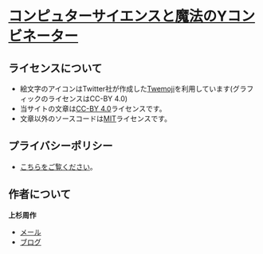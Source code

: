 # [コンピュターサイエンスと魔法のYコンビネーター](https://yc-jp.chibicode.com)

## ライセンスについて

- 絵文字のアイコンはTwitter社が作成した[Twemoji](https://github.com/twitter/twemoji)を利用しています(グラフィックのライセンスはCC-BY 4.0)
- 当サイトの文章は[CC-BY 4.0](https://creativecommons.org/licenses/by/4.0/)ライセンスです。
- 文章以外のソースコードは[MIT](docs/license-non-text.txt)ライセンスです。

## プライバシーポリシー

- [こちらをご覧ください](docs/privacy-policy-jp.md)。

## 作者について

**上杉周作**

- [メール](mailto:shu@chibicode.com)
- [ブログ](https://jp.chibicode.com)